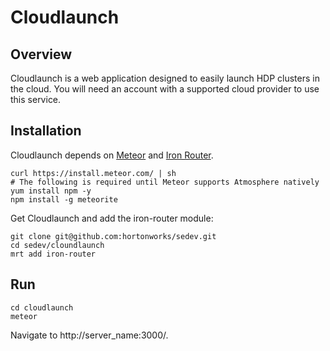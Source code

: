 Cloudlaunch
===========

## Overview
Cloudlaunch is a web application designed to easily launch HDP clusters in the cloud. You will need an account with a supported cloud provider to use this service.

## Installation

Cloudlaunch depends on [Meteor](https://www.meteor.com/) and [Iron Router](http://atmospherejs.com/package/iron-router).
```
curl https://install.meteor.com/ | sh
# The following is required until Meteor supports Atmosphere natively
yum install npm -y
npm install -g meteorite
```

Get Cloudlaunch and add the iron-router module:
```
git clone git@github.com:hortonworks/sedev.git
cd sedev/cloundlaunch
mrt add iron-router 
```

## Run

```
cd cloudlaunch
meteor
```

Navigate to http://server_name:3000/.
